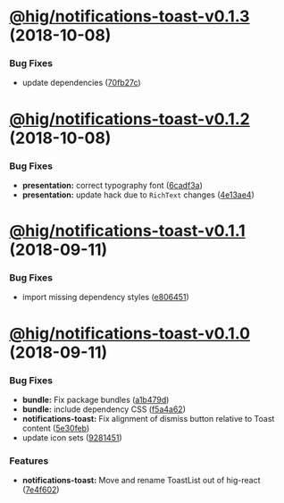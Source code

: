 # [@hig/notifications-toast-v0.1.3](https://github.com/Autodesk/hig/compare/@hig/notifications-toast@0.1.2...@hig/notifications-toast@0.1.3) (2018-10-08)


### Bug Fixes

* update dependencies ([70fb27c](https://github.com/Autodesk/hig/commit/70fb27c))

# [@hig/notifications-toast-v0.1.2](https://github.com/Autodesk/hig/compare/@hig/notifications-toast@0.1.1...@hig/notifications-toast@0.1.2) (2018-10-08)


### Bug Fixes

* **presentation:** correct typography font ([6cadf3a](https://github.com/Autodesk/hig/commit/6cadf3a))
* **presentation:** update hack due to `RichText` changes ([4e13ae4](https://github.com/Autodesk/hig/commit/4e13ae4))

# [@hig/notifications-toast-v0.1.1](https://github.com/Autodesk/hig/compare/@hig/notifications-toast@0.1.0...@hig/notifications-toast@0.1.1) (2018-09-11)


### Bug Fixes

* import missing dependency styles ([e806451](https://github.com/Autodesk/hig/commit/e806451))

# [@hig/notifications-toast-v0.1.0](https://github.com/Autodesk/hig/compare/@hig/notifications-toast@0.0.0...@hig/notifications-toast@0.1.0) (2018-09-11)


### Bug Fixes

* **bundle:** Fix package bundles ([a1b479d](https://github.com/Autodesk/hig/commit/a1b479d))
* **bundle:** include dependency CSS ([f5a4a62](https://github.com/Autodesk/hig/commit/f5a4a62))
* **notifications-toast:** Fix alignment of dismiss button relative to Toast content ([5e30feb](https://github.com/Autodesk/hig/commit/5e30feb))
* update icon sets ([9281451](https://github.com/Autodesk/hig/commit/9281451))


### Features

* **notifications-toast:** Move and rename ToastList out of hig-react ([7e4f602](https://github.com/Autodesk/hig/commit/7e4f602))
